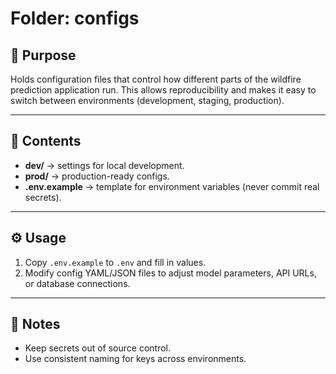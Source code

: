 # Folder: configs

## 📌 Purpose
Holds configuration files that control how different parts of the wildfire prediction application run. This allows reproducibility and makes it easy to switch between environments (development, staging, production).

---

## 📂 Contents
- **dev/** → settings for local development.  
- **prod/** → production-ready configs.  
- **.env.example** → template for environment variables (never commit real secrets).  

---

## ⚙️ Usage
1. Copy `.env.example` to `.env` and fill in values.  
2. Modify config YAML/JSON files to adjust model parameters, API URLs, or database connections.  

---

## 📑 Notes
- Keep secrets out of source control.  
- Use consistent naming for keys across environments.  
